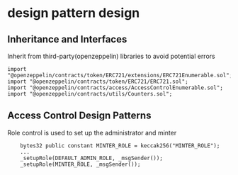 # design pattern design

## Inheritance and Interfaces

Inherit from third-party(openzeppelin) libraries to avoid potential errors

```solidity
import "@openzeppelin/contracts/token/ERC721/extensions/ERC721Enumerable.sol";
import "@openzeppelin/contracts/token/ERC721/ERC721.sol";
import "@openzeppelin/contracts/access/AccessControlEnumerable.sol";
import "@openzeppelin/contracts/utils/Counters.sol";
```

## Access Control Design Patterns

Role control is used to set up the administrator and minter

```solidity
    bytes32 public constant MINTER_ROLE = keccak256("MINTER_ROLE");
    ...
    _setupRole(DEFAULT_ADMIN_ROLE, _msgSender());
    _setupRole(MINTER_ROLE, _msgSender());
```
